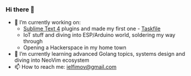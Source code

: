 ### Hi there 👋


- 🔭 I’m currently working on:
  - [Sublime Text 4](https://www.sublimetext.com/) plugins and made my first one - [Taskfile](https://packagecontrol.io/packages/Taskfile)
  - IoT stuff and diving into ESP/Arduino world, soldering my way through
  - Opening a Hackerspace in my home town
- 🌱 I’m currently learning advanced Golang topics, systems design and diving into NeoVim ecosystem
- 📫 How to reach me: [ielfimov@gmail.com](mailto:ielfimov@gmail.com)

